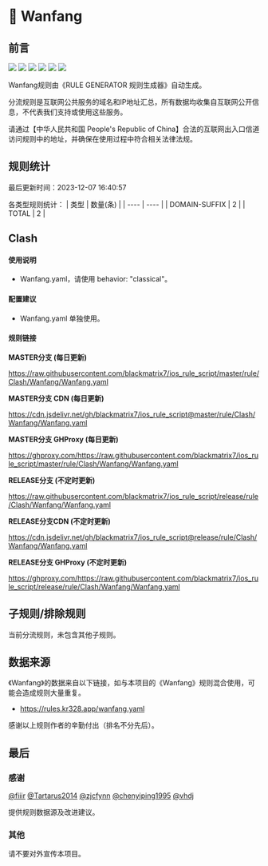 # 🧸 Wanfang

## 前言

![](https://shields.io/badge/-移除重复规则-ff69b4) ![](https://shields.io/badge/-DOMAIN与DOMAIN--SUFFIX合并-green) ![](https://shields.io/badge/-DOMAIN--SUFFIX间合并-critical) ![](https://shields.io/badge/-DOMAIN与DOMAIN--KEYWORD合并-9cf) ![](https://shields.io/badge/-DOMAIN--SUFFIX与DOMAIN--KEYWORD合并-blue) ![](https://shields.io/badge/-IP--CIDR(6)合并-blueviolet) 

Wanfang规则由《RULE GENERATOR 规则生成器》自动生成。

分流规则是互联网公共服务的域名和IP地址汇总，所有数据均收集自互联网公开信息，不代表我们支持或使用这些服务。

请通过【中华人民共和国 People's Republic of China】合法的互联网出入口信道访问规则中的地址，并确保在使用过程中符合相关法律法规。

## 规则统计

最后更新时间：2023-12-07 16:40:57

各类型规则统计：
| 类型 | 数量(条)  | 
| ---- | ----  |
| DOMAIN-SUFFIX | 2  | 
| TOTAL | 2  | 


## Clash 

#### 使用说明
- Wanfang.yaml，请使用 behavior: "classical"。

#### 配置建议
- Wanfang.yaml 单独使用。

#### 规则链接
**MASTER分支 (每日更新)**

https://raw.githubusercontent.com/blackmatrix7/ios_rule_script/master/rule/Clash/Wanfang/Wanfang.yaml

**MASTER分支 CDN (每日更新)**

https://cdn.jsdelivr.net/gh/blackmatrix7/ios_rule_script@master/rule/Clash/Wanfang/Wanfang.yaml

**MASTER分支 GHProxy (每日更新)**

https://ghproxy.com/https://raw.githubusercontent.com/blackmatrix7/ios_rule_script/master/rule/Clash/Wanfang/Wanfang.yaml

**RELEASE分支 (不定时更新)**

https://raw.githubusercontent.com/blackmatrix7/ios_rule_script/release/rule/Clash/Wanfang/Wanfang.yaml

**RELEASE分支CDN (不定时更新)**

https://cdn.jsdelivr.net/gh/blackmatrix7/ios_rule_script@release/rule/Clash/Wanfang/Wanfang.yaml

**RELEASE分支 GHProxy (不定时更新)**

https://ghproxy.com/https://raw.githubusercontent.com/blackmatrix7/ios_rule_script/release/rule/Clash/Wanfang/Wanfang.yaml

## 子规则/排除规则


当前分流规则，未包含其他子规则。

## 数据来源

《Wanfang》的数据来自以下链接，如与本项目的《Wanfang》规则混合使用，可能会造成规则大量重复。

- https://rules.kr328.app/wanfang.yaml


感谢以上规则作者的辛勤付出（排名不分先后）。

## 最后

### 感谢

[@fiiir](https://github.com/fiiir) [@Tartarus2014](https://github.com/Tartarus2014) [@zjcfynn](https://github.com/zjcfynn) [@chenyiping1995](https://github.com/chenyiping1995) [@vhdj](https://github.com/vhdj)

提供规则数据源及改进建议。

### 其他

请不要对外宣传本项目。